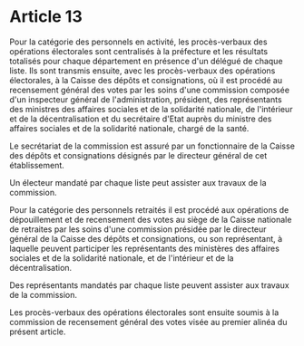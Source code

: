 # Article 13

Pour la catégorie des personnels en activité, les procès-verbaux des opérations électorales sont centralisés à la préfecture et les résultats totalisés pour chaque département en présence d'un délégué de chaque liste. Ils sont transmis ensuite, avec les procès-verbaux des opérations électorales, à la Caisse des dépôts et consignations, où il est procédé au recensement général des votes par les soins d'une commission composée d'un inspecteur général de l'administration, président, des représentants des ministres des affaires sociales et de la solidarité nationale, de l'intérieur et de la décentralisation et du secrétaire d'Etat auprès du ministre des affaires sociales et de la solidarité nationale, chargé de la santé.

Le secrétariat de la commission est assuré par un fonctionnaire de la Caisse des dépôts et consignations désignés par le directeur général de cet établissement.

Un électeur mandaté par chaque liste peut assister aux travaux de la commission.

Pour la catégorie des personnels retraités il est procédé aux opérations de dépouillement et de recensement des votes au siège de la Caisse nationale de retraites par les soins d'une commission présidée par le directeur général de la Caisse des dépôts et consignations, ou son représentant, à laquelle peuvent participer les représentants des ministères des affaires sociales et de la solidarité nationale, et de l'intérieur et de la décentralisation.

Des représentants mandatés par chaque liste peuvent assister aux travaux de la commission.

Les procès-verbaux des opérations électorales sont ensuite soumis à la commission de recensement général des votes visée au premier alinéa du présent article.
